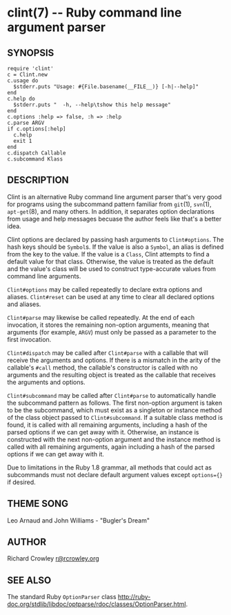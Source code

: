 clint(7) -- Ruby command line argument parser
=============================================

## SYNOPSIS

	require 'clint'
	c = Clint.new
	c.usage do
	  $stderr.puts "Usage: #{File.basename(__FILE__)} [-h|--help]"
	end
	c.help do
	  $stderr.puts "  -h, --help\tshow this help message"
	end
	c.options :help => false, :h => :help
	c.parse ARGV
	if c.options[:help]
	  c.help
	  exit 1
	end
	c.dispatch Callable
	c.subcommand Klass

## DESCRIPTION

Clint is an alternative Ruby command line argument parser that's very good for programs using the subcommand pattern familiar from `git`(1), `svn`(1), `apt-get`(8), and many others.  In addition, it separates option declarations from usage and help messages becuase the author feels like that's a better idea.

Clint options are declared by passing hash arguments to `Clint#options`.  The hash keys should be `Symbol`s.  If the value is also a `Symbol`, an alias is defined from the key to the value.  If the value is a `Class`, Clint attempts to find a default value for that class.  Otherwise, the value is treated as the default and the value's class will be used to construct type-accurate values from command line arguments.

`Clint#options` may be called repeatedly to declare extra options and aliases.  `Clint#reset` can be used at any time to clear all declared options and aliases.

`Clint#parse` may likewise be called repeatedly.  At the end of each invocation, it stores the remaining non-option arguments, meaning that arguments (for example, `ARGV`) must only be passed as a parameter to the first invocation.

`Clint#dispatch` may be called after `Clint#parse` with a callable that will receive the arguments and options.  If there is a mismatch in the arity of the callable's `#call` method, the callable's constructor is called with no arguments and the resulting object is treated as the callable that receives the arguments and options.

`Clint#subcommand` may be called after `Clint#parse` to automatically handle the subcommand pattern as follows.  The first non-option argument is taken to be the subcommand, which must exist as a singleton or instance method of the class object passed to `Clint#subcommand`.  If a suitable class method is found, it is called with all remaining arguments, including a hash of the parsed options if we can get away with it.  Otherwise, an instance is constructed with the next non-option argument and the instance method is called with all remaining arguments, again including a hash of the parsed options if we can get away with it.

Due to limitations in the Ruby 1.8 grammar, all methods that could act as subcommands must not declare default argument values except `options={}` if desired.

## THEME SONG

Leo Arnaud and John Williams - "Bugler's Dream"

## AUTHOR

Richard Crowley <r@rcrowley.org>

## SEE ALSO

The standard Ruby `OptionParser` class <http://ruby-doc.org/stdlib/libdoc/optparse/rdoc/classes/OptionParser.html>.
